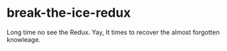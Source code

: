 # break-the-ice-redux
Long time no see the Redux. Yay, It times to recover the almost forgotten knowleage.
